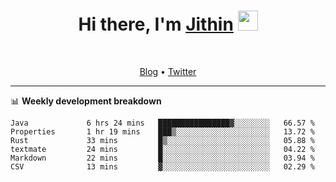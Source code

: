 <h1 align="center">Hi there, I'm <a href="https://jithset.github.io/" target="_blank">Jithin</a> <img
src="https://github.com/blackcater/blackcater/raw/main/images/Hi.gif" height="32" /></h1>

<br />

<p align="center">
  <a href="https://jithset.github.io">Blog</a> •
  <a href="https://twitter.com/jithset">Twitter</a>
</p>

---

📊 **Weekly development breakdown**

<!--START_SECTION:waka-->

```text
Java             6 hrs 24 mins   ████████████████▓░░░░░░░░   66.57 %
Properties       1 hr 19 mins    ███▒░░░░░░░░░░░░░░░░░░░░░   13.72 %
Rust             33 mins         █▒░░░░░░░░░░░░░░░░░░░░░░░   05.88 %
textmate         24 mins         █░░░░░░░░░░░░░░░░░░░░░░░░   04.22 %
Markdown         22 mins         █░░░░░░░░░░░░░░░░░░░░░░░░   03.94 %
CSV              13 mins         ▓░░░░░░░░░░░░░░░░░░░░░░░░   02.29 %
```

<!--END_SECTION:waka-->

